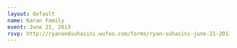 ```yaml
---
layout: default
name: Karan Family
event: June 21, 2013
rsvp: http://ryanandsuhasini.wufoo.com/forms/ryan-suhasini-june-21-2013/
---
```

